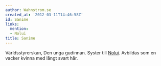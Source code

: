 ```yaml
---
author: Wahnstrom.se
created_at: '2012-03-11T14:46:58Z'
id: Sanime
links:
  mention:
  - Nolui
title: Sanime
---
```


Världsstyrerskan, Den unga gudinnan. Syster till [Nolui]. Avbildas som en vacker kvinna med långt
svart hår.

  [Nolui]: Nolui